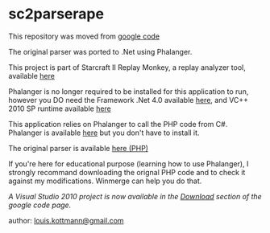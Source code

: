 sc2parserape
============

This repository was moved from [google code](https://code.google.com/p/sc2parserape/)

The original parser was ported to .Net using Phalanger.

This project is part of Starcraft II Replay Monkey, a replay analyzer tool, available [here](https://github.com/LouisKottmann/starcraft2replaymonkey)

Phalanger is no longer required to be installed for this application to run, 
however you DO need the Framework .Net 4.0 available 
[here](http://www.microsoft.com/downloads/en/details.aspx?FamilyID=9cfb2d51-5ff4-4491-b0e5-b386f32c0992&displaylang=en),
and VC++ 2010 SP runtime available [here](http://www.microsoft.com/downloads/en/details.aspx?FamilyID=a7b7a05e-6de6-4d3a-a423-37bf0912db84)

This application relies on Phalanger to call the PHP code from C#.
Phalanger is available [here](http://phalanger.codeplex.com/) but you don't have to install it.

The original parser is available [here (PHP)](https://code.google.com/p/phpsc2replay/)

If you're here for educational purpose (learning how to use Phalanger), 
I strongly recommand downloading the orignal PHP code and to check it against my modifications. Winmerge can help you do that.

*A Visual Studio 2010 project is now available in the [Download](https://code.google.com/p/sc2parserape/downloads/list) 
section of the google code page.*

author: louis.kottmann@gmail.com
